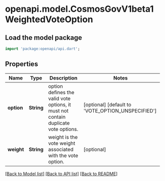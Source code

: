 # openapi.model.CosmosGovV1beta1WeightedVoteOption

## Load the model package
```dart
import 'package:openapi/api.dart';
```

## Properties
Name | Type | Description | Notes
------------ | ------------- | ------------- | -------------
**option** | **String** | option defines the valid vote options, it must not contain duplicate vote options. | [optional] [default to 'VOTE_OPTION_UNSPECIFIED']
**weight** | **String** | weight is the vote weight associated with the vote option. | [optional] 

[[Back to Model list]](../README.md#documentation-for-models) [[Back to API list]](../README.md#documentation-for-api-endpoints) [[Back to README]](../README.md)


